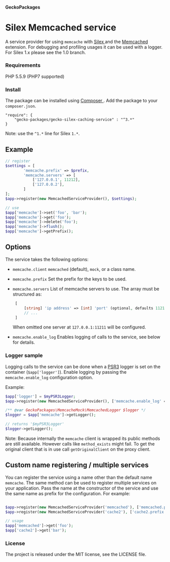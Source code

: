#### GeckoPackages

# Silex Memcached service

A service provider for using `memcache` with [ Silex ](http://silex.sensiolabs.org) and the [ Memcached ](https://secure.php.net/manual/en/book.memcached.php) extension.
For debugging and profiling usages it can be used with a logger.
For Silex 1.x please see the 1.0 branch.

### Requirements

PHP 5.5.9 (PHP7 supported)

### Install

The package can be installed using [ Composer ](https://getcomposer.org/).
Add the package to your `composer.json`.

```
"require": {
    "gecko-packages/gecko-silex-caching-service" : "^3.*"
}
```

Note: use the `^1.*` line for Silex `1.*`.

## Example

```php
// register
$settings = [
        'memcache.prefix' => $prefix,
        'memcache.servers' => [
            ['127.0.0.1', 11212],
            ['127.0.0.2'],
        ]
];
$app->register(new MemcachedServiceProvider(), $settings);

// use
$app['memcache']->set('foo', 'bar');
$app['memcache']->get('foo');
$app['memcache']->delete('foo');
$app['memcache']->flush();
$app['memcache']->getPrefix();
```

## Options

The service takes the following options:
* `memcache.client`
   `memcached` (default), `mock`, or a class name.

* `memcache.prefix`
   Set the prefix for the keys to be used.

* `memcache.servers`
   List of memcache servers to use.
   The array must be structured as:
   ```php
    [
        [string] 'ip address' => [int] 'port' (optional, defaults 11211),
        // ...
    ]
    ```

   When omitted one server at `127.0.0.1:11211` will be configured.

* `memcache.enable_log`
   Enables logging of calls to the service, see below for details.

### Logger sample

Logging calls to the service can be done when a [PSR3](https://github.com/php-fig/log/blob/master/Psr/Log/LoggerInterface.php) logger is set on the container (`$app['logger']`). 
Enable logging by passing the `memcache.enable_log` configuration option.

Example:
```php
$app['logger'] = $myPSR3Logger;
$app->register(new MemcachedServiceProvider(), ['memcache.enable_log' => true]);

/** @var GeckoPackages\MemcacheMock\MemcachedLogger $logger */
$logger = $app['memcache']->getLogger();

// returns '$myPSR3Logger'
$logger->getLogger();
```
Note:
Because internally the `memcache` client is wrapped its public methods are still available. 
However calls like `method_exists` might fail. To get the original client that is in use call `getOriginalClient` on the proxy client.

## Custom name registering / multiple services

You can register the service using a name other than the default name `memcache`.
The same method can be used to register multiple services on your application.
Pass the name at the constructor of the service and use the same name as prefix for the configuration.
For example:

```php

$app->register(new MemcachedServiceProvider('memcached'), ['memcached.prefix' => $prefix]);
$app->register(new MemcachedServiceProvider('cache2'), ['cache2.prefix' => $prefix]);

// usage
$app['memcached']->get('foo');
$app['cache2']->get('bar');

```

### License

The project is released under the MIT license, see the LICENSE file.
